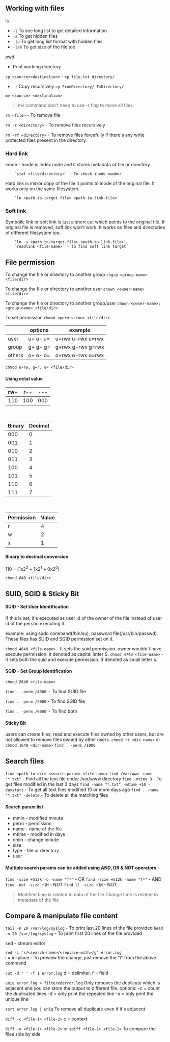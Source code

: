 ## Working with files

ls 
   -  `-l` To see long list to get detailed information
   - `-a` To get hidden files
   -  `-la` To get long list format with hidden files
   - `-lah` To get size of the file too

pwd 
- Print working directory

`cp <source><destination>` - `cp file.txt directory/`
- `-r` Copy recursively
	`cp FromDirectory/ ToDirectory/`

`mv <source> <destination>`
> mv command don't need to use -r flag to move all files.

`rm <file>`  - To remove file

`rm -r <directory>` - To remove files recursively

`rm -rf <directory>` - To remove files forcefully if there's any write protected files present in the directory.

### Hard link
Inode - Inode is Index node and it stores metadata of file or directory.

        `stat <file/directory>` - To check inode number
        
Hard link is mirror copy of the file it points to inode of the original file. It works only on the same filesystem.

        `ln <path-to-target-file> <path-to-link-file>`

### Soft link
Symbolic link or soft link is just a short cut which points to the original file. If original file is removed, soft link won't work.  It works on files and directories of different filesystem too.

        `ln -s <path-to-target-file> <path-to-link-file>`
        `readlink <file-name>` - to find soft link target
        
## File permission

To change the file or directory to another group
`chgrp <group-name> <file/dir>`

To change the file or directory to another user
`chown <owner-name> <file/dir>`

To change the file or directory to another group/user
`chown <owner-name>:<group-name> <file/dir>`

To set permission
`chmod <permission> <file/dir>`

|                |options                        |example                      |
|----------------|-------------------------------|-----------------------------|
|user            |u+  u-  u=                     | u+rwx u-rwx u=rwx           |
|group           |g+  g-  g=                     | g+rwx g-rwx g=rwx           |
|others          |o+  o-  o=                     | o+rwx o-rwx o=rwx           |


`chmod u+rw, g=r, o= <file/dir>`

#### Using octal value

| rw- | r-- | --- |
|-----|---- | ----|
| 110 | 100 | 000 |

<br/>

| Binary | Decimal |                          
| ------- | --------- |
| 000 | 0 |
| 001 | 1 |
| 010 | 2 |
| 011 | 3 | 
| 100 | 4 |
| 101 | 5 |
| 110 | 6 |
| 111 | 7 |

<br/>

| Permission | Value |
| -----      | ---   |
r | 4
w | 2
x | 1


#### Binary to decimal conversion

110 = (1x2<sup>2</sup> + 1x2<sup>1</sup> + 0x2<sup>0</sup>)

`chmod 640 <file/dir>`



## SUID, SGID & Sticky Bit

#### SUID - Set User Identification

If this is set, it's executed as user id of the owner of the file instead of user id of the person executing it.

example: using sudo command(/bin/su),  password file(/usr/bin/passwd). These files has SUID and SGID permission set on it.

`chmod 4640 <file-name>` - It sets the suid permission. owner wouldn't have execute permission. it denoted as capital letter S.
`chmod 4740 <file-name>` - It sets both the suid and execute permission. It denoted as small letter s.

#### SGID - Set Group Identification

`chmod 2640 <file-name>`

`find . -perm /4000 `- To find SUID file

`find . -perm /2000` - To find SGID file

`find . -perm /6000 `- To find both

#### Sticky Bit

users can create files, read and execute files owned by other users, but are not allowed to remove files owned by other users.
`chmod +t <dir-name>` or `chmod 1640 <dir-name>`
`find . -perm /1000`


## Search files

`find <path-to-dir> <search-param> <file-name>`
`find /var/www -name "*.txt"` - Find all the text file under /var/www directory
`find -mtime 3` - To get files modified in the last 3 days
`find -name "*.txt" -mtime +10 -daystart` - To get all text files modified 10 or more days ago
`find . -name "*.txt" -delete` - To delete all the matching files

#### Search param list

- mmin - modified minute
- perm - permission
- name - name of the file
- mtime - modified in days
- cmin - change minute
- size
- type - file or directory
- user

#### Multiple search params can be added using AND, OR & NOT operators.
`find -size +512k -o -name "f*"` - OR 
`find -size +512k -name "f*"` - AND
`find -not -size +1M` - NOT
`find \! -size +1M` - NOT

> Modified time is related to data of the file
> Change time is related to metadata of the file


## Compare & manipulate file content

`tail -n 20 /var/log/syslog` - To print last 20 lines of the file provided
`head -n 20 /var/log/syslog` - To print first 20 lines of the file provided

sed - stream editor

`sed -i 's/<search-name>/<replace-with>/g' error.log`  
i = in-place - To preview the change, just remove the "i" from the above command

`cut -d ' ' -f 1 error.log` 
d = delimiter, f = field

`uniq error.log > filterederror.log`
Only removes the duplicate which is adjacent and you can store the output to different file.
options:
-c = count the duplicated lines
-d = only print the repeated line
-u = only print the unique line

`sort error.log | uniq`
To remove all duplicate even if it's adjacent

`diff -c <file-1> <file-2>` 
c = context

`diff -y <file-1> <file-2>` or `sdiff <file-1> <file-2>`
To compare the files side by side